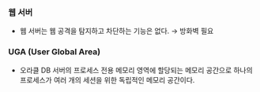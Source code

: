 ### 웹 서버

- 웹 서버는 웹 공격을 탐지하고 차단하는 기능은 없다. → 방화벽 필요

### UGA (User Global Area)

- 오라클 DB 서버의 프로세스 전용 메모리 영역에 할당되는 메모리 공간으로 하나의 프로세스가 여러 개의 세션을 위한 독립적인 메모리 공간이다.